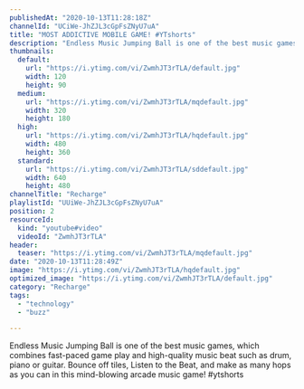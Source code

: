 ```yaml
---
publishedAt: "2020-10-13T11:28:18Z"
channelId: "UCiWe-JhZJL3cGpFsZNyU7uA"
title: "MOST ADDICTIVE MOBILE GAME! #YTshorts"
description: "Endless Music Jumping Ball is one of the best music games, which combines fast-paced game play and high-quality music beat such as drum, piano or guitar. Bounce off tiles, Listen to the Beat, and make as many hops as you can in this mind-blowing arcade music game! #ytshorts"
thumbnails:
  default:
    url: "https://i.ytimg.com/vi/ZwmhJT3rTLA/default.jpg"
    width: 120
    height: 90
  medium:
    url: "https://i.ytimg.com/vi/ZwmhJT3rTLA/mqdefault.jpg"
    width: 320
    height: 180
  high:
    url: "https://i.ytimg.com/vi/ZwmhJT3rTLA/hqdefault.jpg"
    width: 480
    height: 360
  standard:
    url: "https://i.ytimg.com/vi/ZwmhJT3rTLA/sddefault.jpg"
    width: 640
    height: 480
channelTitle: "Recharge"
playlistId: "UUiWe-JhZJL3cGpFsZNyU7uA"
position: 2
resourceId:
  kind: "youtube#video"
  videoId: "ZwmhJT3rTLA"
header:
  teaser: "https://i.ytimg.com/vi/ZwmhJT3rTLA/mqdefault.jpg"
date: "2020-10-13T11:28:49Z"
image: "https://i.ytimg.com/vi/ZwmhJT3rTLA/hqdefault.jpg"
optimized_image: "https://i.ytimg.com/vi/ZwmhJT3rTLA/default.jpg"
category: "Recharge"
tags:
  - "technology"
  - "buzz"

---
```

Endless Music Jumping Ball is one of the best music games, which combines fast-paced game play and high-quality music beat such as drum, piano or guitar. Bounce off tiles, Listen to the Beat, and make as many hops as you can in this mind-blowing arcade music game! #ytshorts